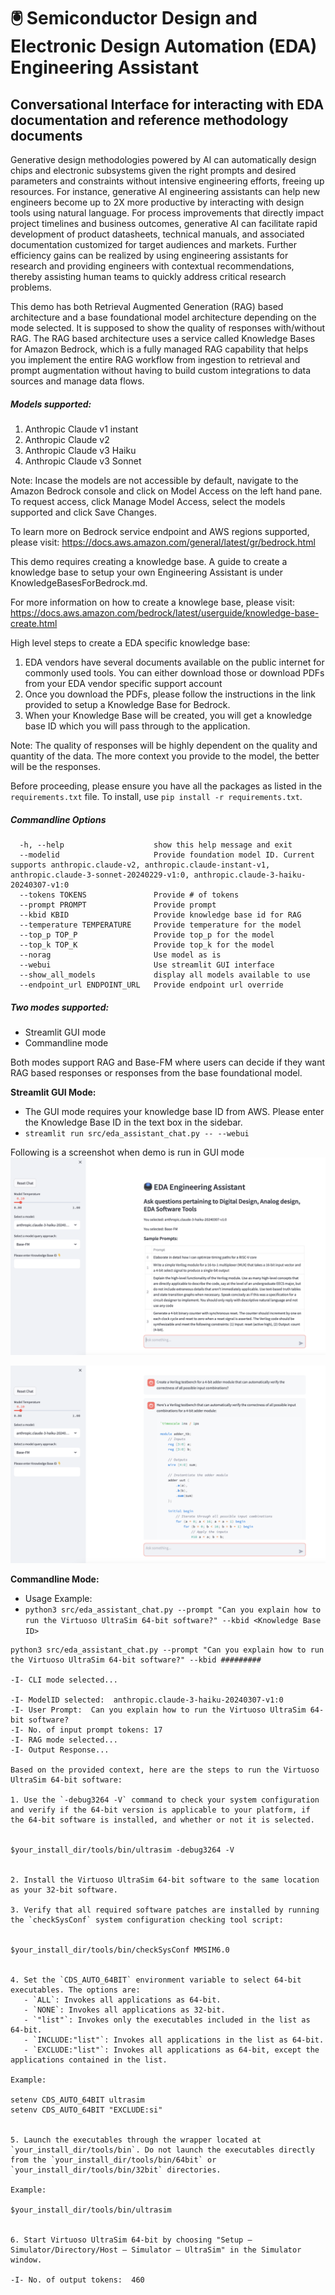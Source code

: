 # :trackball: Semiconductor Design and Electronic Design Automation (EDA) Engineering Assistant

## Conversational Interface for interacting with EDA documentation and reference methodology documents 

Generative design methodologies powered by AI can automatically design chips and electronic subsystems given the right prompts and desired parameters and constraints without intensive engineering efforts, freeing up resources. For instance, generative AI engineering assistants can help new engineers become up to 2X more productive by interacting with design tools using natural language. For process improvements that directly impact project timelines and business outcomes, generative AI can facilitate rapid development of product datasheets, technical manuals, and associated documentation customized for target audiences and markets. Further efficiency gains can be realized by using engineering assistants for research and providing engineers with contextual recommendations, thereby assisting human teams to quickly address critical research problems.

This demo has both Retrieval Augmented Generation (RAG) based architecture and a base foundational model architecture depending on the mode selected. It is supposed to show the quality of responses with/without RAG. The RAG based architecture uses a service called Knowledge Bases for Amazon Bedrock, which is a fully managed RAG capability that helps you implement the entire RAG workflow from ingestion to retrieval and prompt augmentation without having to build custom integrations to data sources and manage data flows.

##### Models supported:
1. Anthropic Claude v1 instant
2. Anthropic Claude v2
3. Anthropic Claude v3 Haiku
4. Anthropic Claude v3 Sonnet

Note: Incase the models are not accessible by default, navigate to the Amazon Bedrock console and click on Model Access on the left hand pane. To request access, click Manage Model Access, select the models supported and click Save Changes.  

To learn more on Bedrock service endpoint and AWS regions supported, please visit:
https://docs.aws.amazon.com/general/latest/gr/bedrock.html 

This demo requires creating a knowledge base. A guide to create a knowledge base to setup your own Engineering Assistant is under KnowledgeBasesForBedrock.md.

For more information on how to create a knowlege base, please visit:
https://docs.aws.amazon.com/bedrock/latest/userguide/knowledge-base-create.html

High level steps to create a EDA specific knowledge base:
1. EDA vendors have several documents available on the public internet for commonly used tools. You can either download those or download PDFs from your EDA vendor specific support account
2. Once you download the PDFs, please follow the instructions in the link provided to setup a Knowledge Base for Bedrock.
3. When your Knowledge Base will be created, you will get a knowledge base ID which you will pass through to the application.

Note: The quality of responses will be highly dependent on the quality and quantity of the data. The more context you provide to the model, the better will be the responses.


Before proceeding, please ensure you have all the packages as listed in the `requirements.txt` file. To install, use `pip install -r requirements.txt`.


##### Commandline Options

```
  -h, --help                    show this help message and exit
  --modelid                     Provide foundation model ID. Current supports anthropic.claude-v2, anthropic.claude-instant-v1, anthropic.claude-3-sonnet-20240229-v1:0, anthropic.claude-3-haiku-20240307-v1:0
  --tokens TOKENS               Provide # of tokens
  --prompt PROMPT               Provide prompt
  --kbid KBID                   Provide knowledge base id for RAG
  --temperature TEMPERATURE     Provide temperature for the model                                
  --top_p TOP_P                 Provide top_p for the model
  --top_k TOP_K                 Provide top_k for the model
  --norag                       Use model as is
  --webui                       Use streamlit GUI interface
  --show_all_models             display all models available to use
  --endpoint_url ENDPOINT_URL   Provide endpoint url override

```

##### Two modes supported:

- Streamlit GUI mode 
- Commandline mode

Both modes support RAG and Base-FM where users can decide if they want RAG based responses or responses from the base foundational model.

**Streamlit GUI Mode:**
- The GUI mode requires your knowledge base ID from AWS. Please enter the Knowledge Base ID in the text box in the sidebar.
- `streamlit run src/eda_assistant_chat.py -- --webui`

Following is a screenshot when demo is run in GUI mode 
![EDA Engineering Assistant (Sample Prompts)](assets/screenshot_eda_assistant_sample_prompts.png)

![EDA Engineering Assistant (Example)](assets/screenshot_eda_assistant_example.png)

**Commandline Mode:**
- Usage Example:
- `python3 src/eda_assistant_chat.py --prompt "Can you explain how to run the Virtuoso UltraSim 64-bit software?" --kbid <Knowledge Base ID>`

```
python3 src/eda_assistant_chat.py --prompt "Can you explain how to run the Virtuoso UltraSim 64-bit software?" --kbid #########           

-I- CLI mode selected...

-I- ModelID selected:  anthropic.claude-3-haiku-20240307-v1:0
-I- User Prompt:  Can you explain how to run the Virtuoso UltraSim 64-bit software?
-I- No. of input prompt tokens: 17
-I- RAG mode selected...
-I- Output Response...

Based on the provided context, here are the steps to run the Virtuoso UltraSim 64-bit software:

1. Use the `-debug3264 -V` command to check your system configuration and verify if the 64-bit version is applicable to your platform, if the 64-bit software is installed, and whether or not it is selected.


$your_install_dir/tools/bin/ultrasim -debug3264 -V


2. Install the Virtuoso UltraSim 64-bit software to the same location as your 32-bit software.

3. Verify that all required software patches are installed by running the `checkSysConf` system configuration checking tool script:


$your_install_dir/tools/bin/checkSysConf MMSIM6.0


4. Set the `CDS_AUTO_64BIT` environment variable to select 64-bit executables. The options are:
   - `ALL`: Invokes all applications as 64-bit.
   - `NONE`: Invokes all applications as 32-bit.
   - `"list"`: Invokes only the executables included in the list as 64-bit.
   - `INCLUDE:"list"`: Invokes all applications in the list as 64-bit.
   - `EXCLUDE:"list"`: Invokes all applications as 64-bit, except the applications contained in the list.

Example:

setenv CDS_AUTO_64BIT ultrasim
setenv CDS_AUTO_64BIT "EXCLUDE:si"


5. Launch the executables through the wrapper located at `your_install_dir/tools/bin`. Do not launch the executables directly from the `your_install_dir/tools/bin/64bit` or `your_install_dir/tools/bin/32bit` directories.

Example:

$your_install_dir/tools/bin/ultrasim


6. Start Virtuoso UltraSim 64-bit by choosing "Setup – Simulator/Directory/Host – Simulator – UltraSim" in the Simulator window.

-I- No. of output tokens:  460
```
